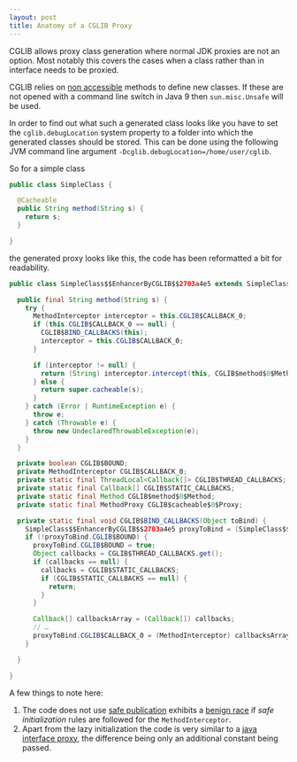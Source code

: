 ```yaml
---
layout: post
title: Anatomy of a CGLIB Proxy
---
```


CGLIB allows proxy class generation where normal JDK proxies are not an option. Most notably this covers the cases when a class rather than in interface needs to be proxied.

CGLIB relies on [non accessible](https://github.com/cglib/cglib/blob/master/cglib/src/main/java/net/sf/cglib/core/ReflectUtils.java) methods to define new classes. If these are not opened with a command line switch in Java 9 then `sun.misc.Unsafe` will be used.

In order to find out what such a generated class looks like you have to set the `cglib.debugLocation` system property to a folder into which the generated classes should be stored. This can be done using the following JVM command line argument `-Dcglib.debugLocation=/home/user/cglib`.


So for a simple class 

```java
public class SimpleClass {

  @Cacheable
  public String method(String s) {
    return s;
  }

}
```

the generated proxy looks like this, the code has been reformatted a bit for readability.

```java
public class SimpleClass$$EnhancerByCGLIB$$2703a4e5 extends SimpleClass {

  public final String method(String s) {
    try {
      MethodInterceptor interceptor = this.CGLIB$CALLBACK_0;
      if (this.CGLIB$CALLBACK_0 == null) {
        CGLIB$BIND_CALLBACKS(this);
        interceptor = this.CGLIB$CALLBACK_0;
      }

      if (interceptor != null) {
        return (String) interceptor.intercept(this, CGLIB$method$0$Method, new Object[] { s }, CGLIB$method$0$Proxy);
      } else {
        return super.cacheable(s);
      }
    } catch (Error | RuntimeException e) {
      throw e;
    } catch (Throwable e) {
      throw new UndeclaredThrowableException(e);
    }
  }

  private boolean CGLIB$BOUND;
  private MethodInterceptor CGLIB$CALLBACK_0;
  private static final ThreadLocal<Callback[]> CGLIB$THREAD_CALLBACKS;
  private static final Callback[] CGLIB$STATIC_CALLBACKS;
  private static final Method CGLIB$method$0$Method;
  private static final MethodProxy CGLIB$cacheable$0$Proxy;

  private static final void CGLIB$BIND_CALLBACKS(Object toBind) {
    SimpleClass$$EnhancerByCGLIB$$2703a4e5 proxyToBind = (SimpleClass$$EnhancerByCGLIB$$2703a4e5) toBind;
    if (!proxyToBind.CGLIB$BOUND) {
      proxyToBind.CGLIB$BOUND = true;
      Object callbacks = CGLIB$THREAD_CALLBACKS.get();
      if (callbacks == null) {
        callbacks = CGLIB$STATIC_CALLBACKS;
        if (CGLIB$STATIC_CALLBACKS == null) {
          return;
        }
      }

      Callback[] callbacksArray = (Callback[]) callbacks;
      // …
      proxyToBind.CGLIB$CALLBACK_0 = (MethodInterceptor) callbacksArray[0];
    }

  }

}
```

A few things to note here:

1. The code does not use [safe publication](https://shipilev.net/blog/2014/safe-public-construction/) exhibits a [benign race](https://shipilev.net/blog/2016/close-encounters-of-jmm-kind/#wishful-benign-is-resilient) if _safe initialization_ rules are followed for the `MethodInterceptor`.
1. Apart from the lazy initialization the code is very similar to a [java interface proxy](https://marschall.github.io/2017/07/11/java-proxy-anatomy.html), the difference being only an additional constant being passed.


